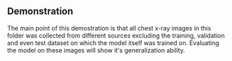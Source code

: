 ## Demonstration

The main point of this demostration is that all chest x-ray images in this folder was collected from different sources excluding the training, validation and even test dataset on which the model itself was trained on. Evaluating the model on these images will show it's generalization ability.
